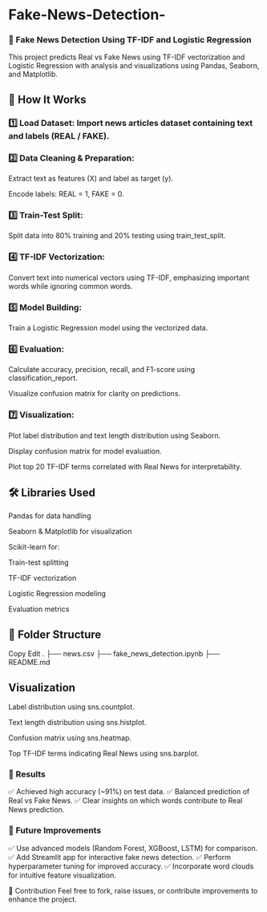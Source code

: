 # Fake-News-Detection-

### 📰 Fake News Detection Using TF-IDF and Logistic Regression
This project predicts Real vs Fake News using TF-IDF vectorization and Logistic Regression with analysis and visualizations using Pandas, Seaborn, and Matplotlib.

## 🚀 How It Works
### 1️⃣ Load Dataset: Import news articles dataset containing text and labels (REAL / FAKE).

### 2️⃣ Data Cleaning & Preparation:

Extract text as features (X) and label as target (y).

Encode labels: REAL = 1, FAKE = 0.

### 3️⃣ Train-Test Split:

Split data into 80% training and 20% testing using train_test_split.

### 4️⃣ TF-IDF Vectorization:

Convert text into numerical vectors using TF-IDF, emphasizing important words while ignoring common words.

### 5️⃣ Model Building:

Train a Logistic Regression model using the vectorized data.

### 6️⃣ Evaluation:

Calculate accuracy, precision, recall, and F1-score using classification_report.

Visualize confusion matrix for clarity on predictions.

### 7️⃣ Visualization:

Plot label distribution and text length distribution using Seaborn.

Display confusion matrix for model evaluation.

Plot top 20 TF-IDF terms correlated with Real News for interpretability.

## 🛠️ Libraries Used
Pandas for data handling

Seaborn & Matplotlib for visualization

Scikit-learn for:

Train-test splitting

TF-IDF vectorization

Logistic Regression modeling

Evaluation metrics

## 📂 Folder Structure
Copy
Edit
.
├── news.csv
├── fake_news_detection.ipynb
├── README.md

## Visualization
Label distribution using sns.countplot.

Text length distribution using sns.histplot.

Confusion matrix using sns.heatmap.

Top TF-IDF terms indicating Real News using sns.barplot.

### 🎯 Results
✅ Achieved high accuracy (~91%) on test data.
✅ Balanced prediction of Real vs Fake News.
✅ Clear insights on which words contribute to Real News prediction.

### 🌟 Future Improvements
✅ Use advanced models (Random Forest, XGBoost, LSTM) for comparison.
✅ Add Streamlit app for interactive fake news detection.
✅ Perform hyperparameter tuning for improved accuracy.
✅ Incorporate word clouds for intuitive feature visualization.

🤝 Contribution
Feel free to fork, raise issues, or contribute improvements to enhance the project.

